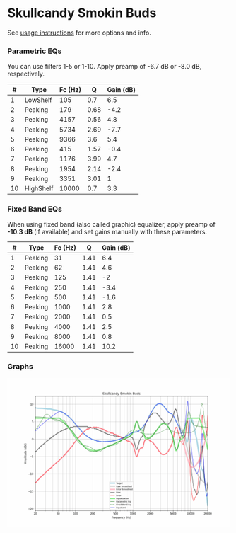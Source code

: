 # Skullcandy Smokin Buds
See [usage instructions](https://github.com/jaakkopasanen/AutoEq#usage) for more options and info.

### Parametric EQs
You can use filters 1-5 or 1-10. Apply preamp of -6.7 dB or -8.0 dB, respectively.

|   # | Type      |   Fc (Hz) |    Q |   Gain (dB) |
|-----|-----------|-----------|------|-------------|
|   1 | LowShelf  |       105 | 0.7  |         6.5 |
|   2 | Peaking   |       179 | 0.68 |        -4.2 |
|   3 | Peaking   |      4157 | 0.56 |         4.8 |
|   4 | Peaking   |      5734 | 2.69 |        -7.7 |
|   5 | Peaking   |      9366 | 3.6  |         5.4 |
|   6 | Peaking   |       415 | 1.57 |        -0.4 |
|   7 | Peaking   |      1176 | 3.99 |         4.7 |
|   8 | Peaking   |      1954 | 2.14 |        -2.4 |
|   9 | Peaking   |      3351 | 3.01 |         1   |
|  10 | HighShelf |     10000 | 0.7  |         3.3 |

### Fixed Band EQs
When using fixed band (also called graphic) equalizer, apply preamp of **-10.3 dB** (if available) and set gains manually with these parameters.

|   # | Type    |   Fc (Hz) |    Q |   Gain (dB) |
|-----|---------|-----------|------|-------------|
|   1 | Peaking |        31 | 1.41 |         6.4 |
|   2 | Peaking |        62 | 1.41 |         4.6 |
|   3 | Peaking |       125 | 1.41 |        -2   |
|   4 | Peaking |       250 | 1.41 |        -3.4 |
|   5 | Peaking |       500 | 1.41 |        -1.6 |
|   6 | Peaking |      1000 | 1.41 |         2.8 |
|   7 | Peaking |      2000 | 1.41 |         0.5 |
|   8 | Peaking |      4000 | 1.41 |         2.5 |
|   9 | Peaking |      8000 | 1.41 |         0.8 |
|  10 | Peaking |     16000 | 1.41 |        10.2 |

### Graphs
![](./Skullcandy%20Smokin%20Buds.png)
